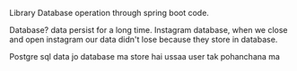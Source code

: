 
Library
Database operation through spring boot code.

Database? data persist for a long time.
Instagram database, when we close and open instagram our data didn't lose because they store in database.

Postgre sql data jo database ma store hai ussaa user tak pohanchana ma 